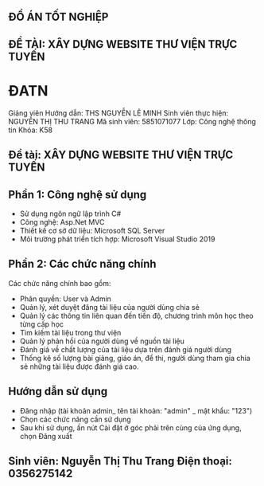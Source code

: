 ## ĐỒ ÁN TỐT NGHIỆP
## ĐỀ TÀI: XÂY DỰNG WEBSITE THƯ VIỆN TRỰC TUYẾN
# ĐATN
Giảng viên Hướng dẫn: THS NGUYỄN LÊ MINH
Sinh viên thực hiện: NGUYỄN THỊ THU TRANG
Mã sinh viên: 5851071077
Lớp: Công nghệ thông tin 
Khóa: K58
## Đề tài: XÂY DỰNG WEBSITE THƯ VIỆN TRỰC TUYẾN
## Phần 1: Công nghệ sử dụng
- Sử dụng ngôn ngữ lập trình C# 
- Công nghệ: Asp.Net MVC
- Thiết kế cơ sở dữ liệu: Microsoft SQL Server
- Môi trường phát triển tích hợp: Microsoft Visual Studio 2019
## Phần 2: Các chức năng chính
Các chức năng chính bao gồm: 
- Phân quyền: User và Admin
- Quản lý, xét duyệt đăng tài liệu của người dùng chia sẻ
- Quản lý các thông tin liên quan đến tiến độ, chương trình môn học theo từng cấp học
- Tìm kiếm tài liệu trong thư viện
- Quản lý phản hồi của người dùng về nguồn tài liệu
- Đánh giá về chất lượng của tài liệu dựa trên đánh giá người dùng
- Thống kê số lượng bài giảng, giáo án, đề thi, người dùng tham gia chia sẻ những tài liệu được đánh giá cao.
## Hướng dẫn sử dụng
- Đăng nhập (tài khoản admin_ tên tài khoản: "admin" _ mật khẩu: "123")
- Chọn các chức năng cần sử dụng
- Sau khi sử dụng, ấn nút Cài đặt ở góc phải trên cùng của ứng dụng, chọn Đăng xuất
## Sinh viên: Nguyễn Thị Thu Trang Điện thoại: 0356275142 
